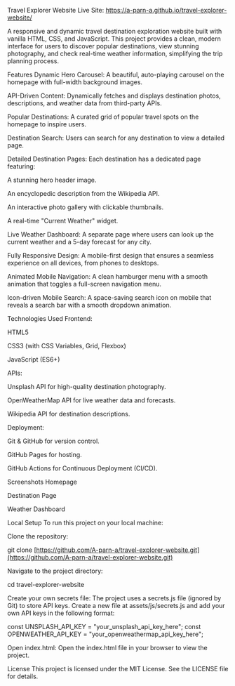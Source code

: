 Travel Explorer Website
Live Site: https://a-parn-a.github.io/travel-explorer-website/

A responsive and dynamic travel destination exploration website built with vanilla HTML, CSS, and JavaScript. This project provides a clean, modern interface for users to discover popular destinations, view stunning photography, and check real-time weather information, simplifying the trip planning process.

Features
Dynamic Hero Carousel: A beautiful, auto-playing carousel on the homepage with full-width background images.

API-Driven Content: Dynamically fetches and displays destination photos, descriptions, and weather data from third-party APIs.

Popular Destinations: A curated grid of popular travel spots on the homepage to inspire users.

Destination Search: Users can search for any destination to view a detailed page.

Detailed Destination Pages: Each destination has a dedicated page featuring:

A stunning hero header image.

An encyclopedic description from the Wikipedia API.

An interactive photo gallery with clickable thumbnails.

A real-time "Current Weather" widget.

Live Weather Dashboard: A separate page where users can look up the current weather and a 5-day forecast for any city.

Fully Responsive Design: A mobile-first design that ensures a seamless experience on all devices, from phones to desktops.

Animated Mobile Navigation: A clean hamburger menu with a smooth animation that toggles a full-screen navigation menu.

Icon-driven Mobile Search: A space-saving search icon on mobile that reveals a search bar with a smooth dropdown animation.

Technologies Used
Frontend:

HTML5

CSS3 (with CSS Variables, Grid, Flexbox)

JavaScript (ES6+)

APIs:

Unsplash API for high-quality destination photography.

OpenWeatherMap API for live weather data and forecasts.

Wikipedia API for destination descriptions.

Deployment:

Git & GitHub for version control.

GitHub Pages for hosting.

GitHub Actions for Continuous Deployment (CI/CD).

Screenshots
Homepage

Destination Page

Weather Dashboard

Local Setup
To run this project on your local machine:

Clone the repository:

git clone [https://github.com/A-parn-a/travel-explorer-website.git](https://github.com/A-parn-a/travel-explorer-website.git)

Navigate to the project directory:

cd travel-explorer-website

Create your own secrets file:
The project uses a secrets.js file (ignored by Git) to store API keys. Create a new file at assets/js/secrets.js and add your own API keys in the following format:

const UNSPLASH_API_KEY = "your_unsplash_api_key_here";
const OPENWEATHER_API_KEY = "your_openweathermap_api_key_here";

Open index.html:
Open the index.html file in your browser to view the project.

License
This project is licensed under the MIT License. See the LICENSE file for details.